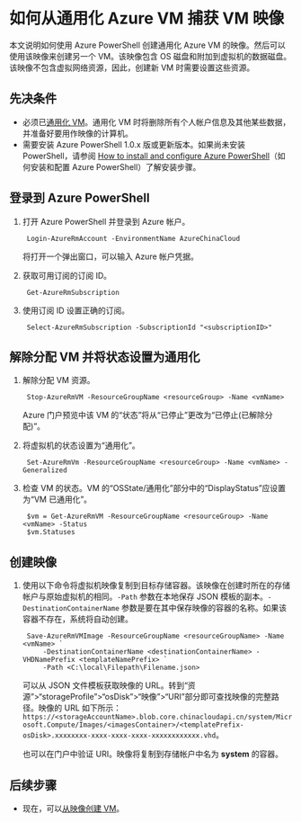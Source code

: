<!-- need to be verified -->

<properties
    pageTitle="从通用化 Azure VM 捕获 VM 映像 | Azure"
    description="了解如何从 Resource Manager 部署模型中创建的通用化 Azure VM 捕获 VM 映像"
    services="virtual-machines-windows"
    documentationcenter=""
    author="cynthn"
    manager="timlt"
    editor=""
    tags="azure-resource-manager" />
<tags 
    ms.assetid="afdae4a1-6dfb-47b4-902a-f327f9bfe5b4"
    ms.service="virtual-machines-windows"
    ms.workload="infrastructure-services"
    ms.tgt_pltfrm="vm-windows"
    ms.devlang="na"
    ms.topic="article"
    ms.date="10/20/2016"
    wacn.date="12/20/2016"
    ms.author="cynthn" />

# 如何从通用化 Azure VM 捕获 VM 映像
本文说明如何使用 Azure PowerShell 创建通用化 Azure VM 的映像。然后可以使用该映像来创建另一个 VM。该映像包含 OS 磁盘和附加到虚拟机的数据磁盘。该映像不包含虚拟网络资源，因此，创建新 VM 时需要设置这些资源。

## 先决条件
* 必须已[通用化 VM](/documentation/articles/virtual-machines-windows-generalize-vhd/)。通用化 VM 时将删除所有个人帐户信息及其他某些数据，并准备好要用作映像的计算机。
* 需要安装 Azure PowerShell 1.0.x 版或更新版本。如果尚未安装 PowerShell，请参阅 [How to install and configure Azure PowerShell](/documentation/articles/powershell-install-configure/)（如何安装和配置 Azure PowerShell）了解安装步骤。

## 登录到 Azure PowerShell
1. 打开 Azure PowerShell 并登录到 Azure 帐户。

        Login-AzureRmAccount -EnvironmentName AzureChinaCloud

    将打开一个弹出窗口，可以输入 Azure 帐户凭据。
2. 获取可用订阅的订阅 ID。

        Get-AzureRmSubscription

3. 使用订阅 ID 设置正确的订阅。

        Select-AzureRmSubscription -SubscriptionId "<subscriptionID>"

## <a name="prepare-the-vm-for-image-capture"></a> 解除分配 VM 并将状态设置为通用化
1. 解除分配 VM 资源。

        Stop-AzureRmVM -ResourceGroupName <resourceGroup> -Name <vmName>

    Azure 门户预览中该 VM 的“状态”将从“已停止”更改为“已停止(已解除分配)”。
2. 将虚拟机的状态设置为“通用化”。

        Set-AzureRmVm -ResourceGroupName <resourceGroup> -Name <vmName> -Generalized

3. 检查 VM 的状态。VM 的“OSState/通用化”部分中的“DisplayStatus”应设置为“VM 已通用化”。

        $vm = Get-AzureRmVM -ResourceGroupName <resourceGroup> -Name <vmName> -Status
        $vm.Statuses

## <a name="capture-the-vm"></a> 创建映像
1. 使用以下命令将虚拟机映像复制到目标存储容器。该映像在创建时所在的存储帐户与原始虚拟机的相同。`-Path` 参数在本地保存 JSON 模板的副本。`-DestinationContainerName` 参数是要在其中保存映像的容器的名称。如果该容器不存在，系统将自动创建。

        Save-AzureRmVMImage -ResourceGroupName <resourceGroupName> -Name <vmName> `
            -DestinationContainerName <destinationContainerName> -VHDNamePrefix <templateNamePrefix> `
            -Path <C:\local\Filepath\Filename.json>

    可以从 JSON 文件模板获取映像的 URL。转到“资源”>“storageProfile”>“osDisk”>“映像”>“URI”部分即可查找映像的完整路径。映像的 URL 如下所示：`https://<storageAccountName>.blob.core.chinacloudapi.cn/system/Microsoft.Compute/Images/<imagesContainer>/<templatePrefix-osDisk>.xxxxxxxx-xxxx-xxxx-xxxx-xxxxxxxxxxxx.vhd`。
   
    也可以在门户中验证 URI。映像将复制到存储帐户中名为 **system** 的容器。

## 后续步骤
* 现在，可以[从映像创建 VM](/documentation/articles/virtual-machines-windows-create-vm-generalized/)。

<!---HONumber=Mooncake_1212_2016-->